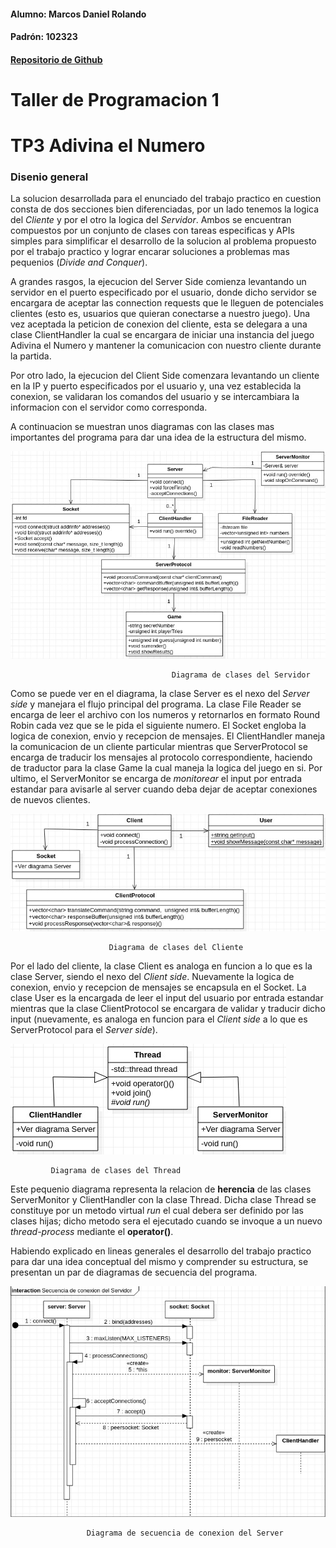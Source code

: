#### Alumno: Marcos Daniel Rolando
#### Padrón: 102323
#### [Repositorio de Github](https://github.com/MarcosRolando/tp3taller)
# Taller de Programacion 1
# TP3 Adivina el Numero
### Disenio general

La solucion desarrollada para el enunciado del trabajo practico en 
cuestion consta de dos secciones bien diferenciadas, por un lado 
tenemos la logica del _Cliente_ y por el otro la logica del 
_Servidor_. Ambos se encuentran compuestos por un conjunto de clases
con tareas especificas y APIs simples para simplificar el desarrollo
de la solucion al problema propuesto por el trabajo practico y lograr
encarar soluciones a problemas mas pequenios (_Divide and Conquer_).  

A grandes rasgos, la ejecucion del Server Side comienza levantando
un servidor en el puerto especificado por el usuario, donde dicho
servidor se encargara de aceptar las connection requests que le 
lleguen de potenciales clientes (esto es, usuarios que quieran 
conectarse a nuestro juego). Una vez aceptada la peticion de conexion
del cliente, esta se delegara a una clase ClientHandler la cual
se encargara de iniciar una instancia del juego Adivina el Numero y mantener
la comunicacion con nuestro cliente durante la partida.  

Por otro lado, la ejecucion del Client Side comenzara levantando un
cliente en la IP y puerto especificados por el usuario y, una vez 
establecida la conexion, se validaran los comandos del usuario y
se intercambiara la informacion con el servidor como corresponda.  

A continuacion se muestran unos diagramas con las clases mas importantes
del programa para dar una idea de la estructura del mismo.

![Diagrama de clases del Servidor](/images/server_class_diagram.jpeg)

                                        Diagrama de clases del Servidor  
  
Como se puede ver en el diagrama, la clase Server es el nexo del
_Server side_ y manejara el flujo principal del programa. La clase File
Reader se encarga de leer el archivo con los numeros y retornarlos en
formato Round Robin cada vez que se le pida el siguiente numero.
El Socket engloba la logica de conexion, envio y recepcion de mensajes. 
El ClientHandler maneja la comunicacion de un cliente particular mientras
que ServerProtocol se encarga de traducir los mensajes al protocolo
correspondiente, haciendo de traductor para la clase Game la cual maneja
la logica del juego en si. Por ultimo, el ServerMonitor se encarga de
_monitorear_ el input por entrada estandar para avisarle al server cuando
deba dejar de aceptar conexiones de nuevos clientes.   
  
![Diagrama de clases del Cliente](/images/client_class_diagram.jpeg)

                          Diagrama de clases del Cliente

Por el lado del cliente, la clase Client es analoga en funcion a lo que 
es la clase Server, siendo el nexo del _Client side_. Nuevamente la logica
de conexion, envio y recepcion de mensajes se encapsula en el Socket.
La clase User es la encargada de leer el input del usuario por entrada 
estandar mientras que la clase ClientProtocol se encargara de validar y
traducir dicho input (nuevamente, es analoga en funcion para el 
_Client side_ a lo que es ServerProtocol para el _Server side_). 

![Diagrama de clases del Thread](/images/thread_class_diagram.jpeg)
    
             Diagrama de clases del Thread
  
Este pequenio diagrama representa la relacion de **herencia** de las
clases ServerMonitor y ClientHandler con la clase Thread. Dicha clase
Thread se constituye por un metodo virtual _run_ el cual debera ser definido
por las clases hijas; dicho metodo sera el ejecutado cuando se invoque
a un nuevo _thread-process_ mediante el **operator()**.

Habiendo explicado en lineas generales el desarrollo del trabajo practico
para dar una idea conceptual del mismo y comprender su estructura, se 
presentan un par de diagramas de secuencia del programa.

![Diagrama de secuencia de conxeion del Server](/images/server_sequence_diagram.jpeg)

                     Diagrama de secuencia de conexion del Server